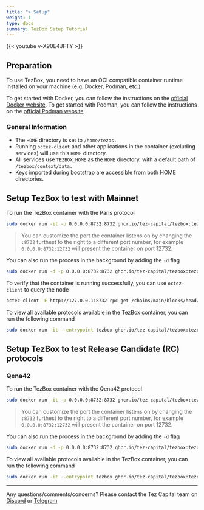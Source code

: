 ```yaml
---
title: "> Setup"
weight: 1
type: docs
summary: TezBox Setup Tutorial
---
```


{{< youtube v-X90E4JFTY >}}

## Preparation

To use TezBox, you need to have an OCI compatible container runtime installed on your machine (e.g. Docker, Podman, etc.)

To get started with Docker, you can follow the instructions on the [official Docker website](https://docs.docker.com/get-docker/).
To get started with Podman, you can follow the instructions on the [official Podman website](https://podman.io/getting-started/installation).

### General Information

* The `HOME` directory is set to `/home/tezos.`
* Running `octez-client` and other applications in the container (excluding services) will use this `HOME` directory.
* All services use `TEZBOX_HOME` as the `HOME` directory, with a default path of `/tezbox/context/data.`
* Keys imported during bootstrap are accessible from both HOME directories.

## Setup TezBox to test with Mainnet

To run the TezBox container with the Paris protocol

   ```bash
   sudo docker run -it -p 0.0.0.0:8732:8732 ghcr.io/tez-capital/tezbox:tezos-v20.3 parisbox
   ```

> You can customize the port the container listens on by changing the `:8732` furthest to the right to a different port number, for example `0.0.0.0:8732:12732` will present the container on port 12732.

You can also run the process in the background by adding the `-d` flag

   ```bash
   sudo docker run -d -p 0.0.0.0:8732:8732 ghcr.io/tez-capital/tezbox:tezos-v20.3 parisbox
   ```

To verify that the container is running successfully, you can use `octez-client` to query the node

   ```bash
   octez-client -E http://127.0.0.1:8732 rpc get /chains/main/blocks/head/header
   ```

To view all available protocols available in the TezBox container, you can run the following command

   ```bash
   sudo docker run -it --entrypoint tezbox ghcr.io/tez-capital/tezbox:tezos-v20.3 list-protocols
   ```

## Setup TezBox to test Release Candidate (RC) protocols

### Qena42

To run the TezBox container with the Qena42 protocol

   ```bash
   sudo docker run -it -p 0.0.0.0:8732:8732 ghcr.io/tez-capital/tezbox:tezos-v21.0-rc4 qenabox
   ```

> You can customize the port the container listens on by changing the `:8732` furthest to the right to a different port number, for example `0.0.0.0:8732:12732` will present the container on port 12732.

You can also run the process in the background by adding the `-d` flag

   ```bash
   sudo docker run -d -p 0.0.0.0:8732:8732 ghcr.io/tez-capital/tezbox:tezos-v21.0-rc4 qenabox
   ```

To view all available protocols available in the TezBox container, you can run the following command

   ```bash
   sudo docker run -it --entrypoint tezbox ghcr.io/tez-capital/tezbox:tezos-v21.0-rc4 list-protocols
   ```

---

Any questions/comments/concerns? Please contact the Tez Capital team on
[Discord](https://discord.gg/cVGMA4MaNM) or [Telegram](https://t.me/tezcapital) 